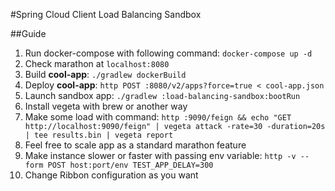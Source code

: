 #Spring Cloud Client Load Balancing Sandbox

##Guide
1. Run docker-compose with following command: `docker-compose up -d`
2. Check marathon at `localhost:8080`
3. Build **cool-app**: `./gradlew dockerBuild`
4. Deploy **cool-app**: `http POST :8080/v2/apps?force=true < cool-app.json`
5. Launch sandbox app: `./gradlew :load-balancing-sandbox:bootRun`
6. Install vegeta with brew or another way
7. Make some load with command: `http :9090/feign && echo "GET http://localhost:9090/feign" | vegeta attack -rate=30 -duration=20s | tee results.bin | vegeta report`
8. Feel free to scale app as a standard marathon feature
9. Make instance slower or faster with passing env variable: `http -v --form POST host:port/env TEST_APP_DELAY=300`
10. Change Ribbon configuration as you want